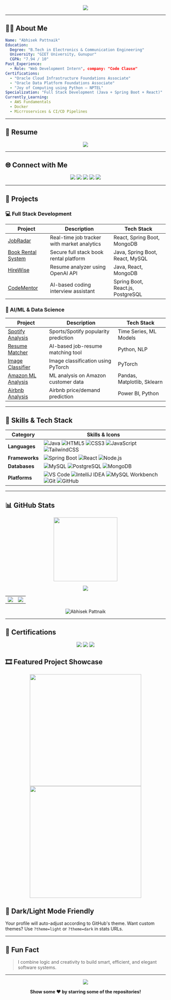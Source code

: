 

<p align="center">
  <img src="https://readme-typing-svg.herokuapp.com?font=Fira+Code&size=24&pause=1000&color=00FFAD&width=435&lines=Hi+I+am+Abhisek+Pattnaik;From+Berhampur+Odisha;Software+Developer;Open+Source+Contributor;Always+Learning+New+Things"/>
</p>

---

## 🧑‍💻 About Me
```yaml
Name: "Abhisek Pattnaik"
Education:
  Degree: "B.Tech in Electronics & Communication Engineering"
  University: "GIET University, Gunupur"
  CGPA: "7.94 / 10" 
Past_Experience:
  - Role: "Web Development Intern", company: "Code Clause"
Certifications:
  - "Oracle Cloud Infrastructure Foundations Associate"
  - "Oracle Data Platform Foundations Associate"
  - "Joy of Computing using Python – NPTEL"
Specialization: "Full Stack Development (Java + Spring Boot + React)"
Currently_Learning:
  - AWS Fundamentals
  - Docker
  - Micrroservices & CI/CD Pipelines
```

---

## 📄 Resume

<p align="center">
  <a href="https://drive.google.com/file/d/1jZuXCUroNYZw2PlmQxTe5zS1MJGPz2Pz/view?usp=drive_link" target="_blank">
    <img src="https://img.shields.io/badge/Download%20Resume-0077B5?style=for-the-badge&logo=google-drive&logoColor=white"/>
  </a>
</p>

---

## 🌐 Connect with Me
<p align="center">
  <a href="https://abhisekpattnaik.netlify.app" target="_blank"><img src="https://img.shields.io/badge/Portfolio-FF5722?style=for-the-badge&logo=firefox-browser&logoColor=white"></a>
  <a href="https://www.linkedin.com/in/abhisek-pattnaik" target="_blank"><img src="https://img.shields.io/badge/LinkedIn-0077B5?style=for-the-badge&logo=linkedin&logoColor=white"></a>
  <a href="https://medium.com/@abhisekpattnaik298" target="_blank"><img src="https://img.shields.io/badge/Medium-12100E?style=for-the-badge&logo=medium&logoColor=white"></a>
  <a href="https://x.com/abhisek8917" target="_blank"><img src="https://img.shields.io/badge/Twitter-1DA1F2?style=for-the-badge&logo=twitter&logoColor=white"></a>
  <a href="https://www.youtube.com/@abhisekpattnaik9463" target="_blank"><img src="https://img.shields.io/badge/YouTube-FF0000?style=for-the-badge&logo=youtube&logoColor=white"></a>
</p>

---

## 🚀 Projects

### 💻 Full Stack Development
| Project | Description | Tech Stack |
|--------|-------------|------------|
| [JobRadar](https://github.com/AbhisekPattnaik57/JobRadar) | Real-time job tracker with market analytics | React, Spring Boot, MongoDB |
| [Book Rental System](https://github.com/AbhisekPattnaik57/Book-Rental-System) | Secure full stack book rental platform | Java, Spring Boot, React, MySQL |
| [HireWise](https://github.com/AbhisekPattnaik57/HireWise) | Resume analyzer using OpenAI API | Java, React, MongoDB |
| [CodeMentor](https://github.com/AbhisekPattnaik57/CodeMentor) | AI-based coding interview assistant | Spring Boot, React.js, PostgreSQL |

### 🧬 AI/ML & Data Science
| Project | Description | Tech Stack |
|--------|-------------|------------|
| [Spotify Analysis](https://github.com/AbhisekPattnaik57/Spotify-Popularity-Prediction) | Sports/Spotify popularity prediction | Time Series, ML Models |
| [Resume Matcher](https://github.com/AbhisekPattnaik57/Resume-Matcher) | AI-based job-resume matching tool | Python, NLP |
| [Image Classifier](https://github.com/AbhisekPattnaik57/Image-Classification-Model) | Image classification using PyTorch | PyTorch |
| [Amazon ML Analysis](https://github.com/AbhisekPattnaik57/Amazon-Customer-Analysis) | ML analysis on Amazon customer data | Pandas, Matplotlib, Sklearn |
| [Airbnb Analysis](https://github.com/AbhisekPattnaik57/Airbnb-Analysis) | Airbnb price/demand prediction | Power BI, Python |

---

## 🧐 Skills & Tech Stack


| Category       | Skills & Icons |
|----------------|----------------|
| **Languages**  | ![Java](https://img.shields.io/badge/Java-ED8B00?style=flat&logo=java&logoColor=white) ![HTML5](https://img.shields.io/badge/HTML5-E34F26?style=flat&logo=html5&logoColor=white) ![CSS3](https://img.shields.io/badge/CSS3-1572B6?style=flat&logo=css3&logoColor=white) ![JavaScript](https://img.shields.io/badge/JavaScript-F7DF1E?style=flat&logo=javascript&logoColor=black) ![TailwindCSS](https://img.shields.io/badge/Tailwind_CSS-38B2AC?style=flat&logo=tailwind-css&logoColor=white) |
| **Frameworks** | ![Spring Boot](https://img.shields.io/badge/Spring%20Boot-6DB33F?style=flat&logo=spring-boot&logoColor=white) ![React](https://img.shields.io/badge/React-20232A?style=flat&logo=react&logoColor=61DAFB) ![Node.js](https://img.shields.io/badge/Node.js-339933?style=flat&logo=nodedotjs&logoColor=white) |
| **Databases**  | ![MySQL](https://img.shields.io/badge/MySQL-00000F?style=flat&logo=mysql&logoColor=white) ![PostgreSQL](https://img.shields.io/badge/PostgreSQL-336791?style=flat&logo=postgresql&logoColor=white) ![MongoDB](https://img.shields.io/badge/MongoDB-4EA94B?style=flat&logo=mongodb&logoColor=white) |
| **Platforms**  | ![VS Code](https://img.shields.io/badge/VS_Code-007ACC?style=flat&logo=visual-studio-code&logoColor=white) ![IntelliJ IDEA](https://img.shields.io/badge/IntelliJ_IDEA-000000?style=flat&logo=intellijidea&logoColor=white) ![MySQL Workbench](https://img.shields.io/badge/MySQL_Workbench-4479A1?style=flat&logo=mysql&logoColor=white) ![Git](https://img.shields.io/badge/Git-F05032?style=flat&logo=git&logoColor=white) ![GitHub](https://img.shields.io/badge/GitHub-181717?style=flat&logo=github&logoColor=white) |

---

## 📊 GitHub Stats

<p align="center">
  <img src="https://github-readme-streak-stats.herokuapp.com?user=AbhisekPattnaik57&theme=radical&hide_border=false" height="200" />
</p>

<p align="center">
  <img src="https://github-profile-trophy.vercel.app/?username=AbhisekPattnaik57&theme=radical&margin-w=15&margin-h=15&row=1&column=6"/>
</p>
<table align="center">
  <tr>
    <td>
      <img src="https://github-readme-stats.vercel.app/api?username=AbhisekPattnaik57&show_icons=true&theme=radical"/>
    </td>
    <td>
      <img src="https://github-readme-stats.vercel.app/api/top-langs/?username=AbhisekPattnaik57&layout=compact&theme=radical"/>
    </td>
  </tr>
</table>
<p align="center">
  <img src="https://komarev.com/ghpvc/?username=AbhisekPattnaik57&label=Profile%20views&color=0e75b6&style=flat" alt="Abhisek Pattnaik"/>
</p>



---

## 🏅 Certifications

<p align="center">
  <img src="https://img.shields.io/badge/Oracle%20Cloud%20Foundations-FFB013?style=for-the-badge&logo=oracle&logoColor=white"/>
  <img src="https://img.shields.io/badge/Oracle%20Data%20Platform%20Associate-FF0000?style=for-the-badge&logo=oracle&logoColor=white"/>
  <img src="https://img.shields.io/badge/NPTEL%20Python%20Scholar-1F8ACB?style=for-the-badge&logo=python&logoColor=white"/>
</p>

## 🎞️ Featured Project Showcase

<p align="center">
  <img src="https://github.com/AbhisekPattnaik57/Book-Rental-System/assets/placeholder.gif" width="350"/>
  <img src="https://github.com/AbhisekPattnaik57/HireWise/assets/placeholder.gif" width="350"/>
</p>

## 🌙 Dark/Light Mode Friendly

Your profile will auto-adjust according to GitHub's theme. Want custom themes? Use `?theme=light` or `?theme=dark` in stats URLs.


---

## 🚀 Fun Fact
> I combine logic and creativity to build smart, efficient, and elegant software systems.

---

<p align="center">
  <img src="https://readme-typing-svg.demolab.com?font=Fira+Code&size=24&pause=1000&color=FF4C4C&center=true&vCenter=true&width=400&lines=Thanks+For+Visiting!"/>
</p>
<p align="center"><b>Show some ❤️ by starring some of the repositories!</b></p>
